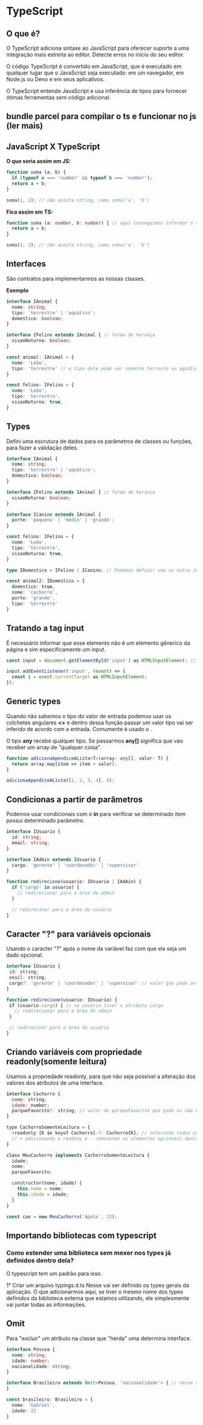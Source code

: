 # TypeScript

## O que é?
O TypeScript adiciona sintaxe ao JavaScript para oferecer suporte a uma integração mais estreita ao editor. Detecte erros no início do seu editor.

O código TypeScript é convertido em JavaScript, que é executado em qualquer lugar que o JavaScript seja executado: em um navegador, em Node.js ou Deno e em seus aplicativos.

O TypeScript entende JavaScript e usa inferência de tipos para fornecer ótimas ferramentas sem código adicional.


## bundle parcel para compilar o ts e funcionar no js (ler mais)

## JavaScript X TypeScript

**O que seria assim em JS:**
``` JavaScript
function soma (a, b) {
  if (typeof a === 'number' && typeof b === 'number');
  return a + b;
}

soma(1, 2); // não aceita string, como soma('a', 'b')
```

**Fica assim em TS:**
``` TypeScript
function soma (a: number, b: number) { // aqui conseguimos informar o tipo do parâmetro
  return a + b;
}

soma(1, 2); // não aceita string, como soma('a', 'b')
```

## Interfaces
São contratos para implementarmos as nossas classes.

**Exemplo**

``` TypeScript
interface IAnimal {
  nome: string;
  tipo: 'terrestre' | 'aquático';
  domestico: boolean;
}

interface IFelino extends IAnimal { // forma de herança
  visaoNoturna: boolean;
}

const animal: IAnimal = {
  nome: 'Leão',
  tipo: 'terrestre' // o tipo dele pode ser somente terreste ou aquático, de acordo com o que foi definido na Iterface Animal
}

const felino: IFelino = {
  nome: 'Leão',
  tipo: 'terrestre',
  visaoNoturna: true,
}
```

## Types
Defini uma escrutura de dados para os parâmetros de classes ou funções, para fazer a validação deles.

``` TypeScript
interface IAnimal {
  nome: string;
  tipo: 'terrestre' | 'aquático';
  domestico: boolean;
}

interface IFelino extends IAnimal { // forma de herança
  visaoNoturna: boolean;
}

interface ICanino extends IAnimal {
  porte: 'pequeno' | 'medio' | 'grande';
}

const felino: IFelino = {
  nome: 'Leão',
  tipo: 'terrestre',
  visaoNoturna: true,
}

type IDomestico = IFelino | ICanino; // Podemos definir uma ou outra interface, utilizando o types

const animal2: IDomestico = {
  domestico: true,
  nome: 'cachorro',
  porte: 'grande',
  tipo: 'terrestre'
}
```

## Tratando a tag input
É necessário informar que esse elemento não é um elemento gênerico da página e sim especificamente um input.

``` TypeScript
const input = document.getElementById('input') as HTMLInputElement; // informando ao typescript que esse elemento é do tipo input

input.addEventListener('input', (event) => {
  const i = event.currentTarget as HTMLInputElement;
});
```

## Generic types
Quando não sabemos o tipo do valor de entrada podemos usar os colchetes angulares **<>** e dentro dessa função passar um valor tipo vai ser inferido de acordo com a entrada. Comumente é usado o **<T>**.

O tipo **any** recebe qualquer tipo. Se passarmos **any[]** significa que vao receber um array de "qualquer coisa".

``` TypeScript
function adicionaApendiceALista<T>(array: any[], valor: T) {
  return array.map(item => item + valor);
}

adicionaApendiceALista([1, 2, 3, 4], 6);
```

## Condicionas a partir de parâmetros
Podemos usar condicionais com o **in** para verificar se determinado item possui determinado parâmetro.

``` TypeScript
interface IUsuario {
  id: string;
  email: string;
}

interface IAdmin extends IUsuario {
  cargo: 'gerente' | 'coordenador' | 'supervisor'
}

function redirecione(usuario: IUsuario | IAdmin) {
  if ('cargo' in usuario) {
    // redirecionar para a área de admin
  }

  // redirecinar para a área do usuário
}
```

## Caracter "?" para variáveis opcionais 
Usando o caracter "?" após o nome da variável faz com que ela seja um dado opcional.

 ``` JavaScript
interface IUsuario {
  id: string;
  email: string;
  cargo?: 'gerente' | 'coordenador' | 'supervisor' // valor que pode ou não está definido em IUsuário. Se estiver é um usuário admin
}

function redirecione(usuario: IUsuario) {
  if (usuario.cargo) { // se usuário tiver o atributo cargo
    // redirecionar para a área de admin
  }

  // redirecinar para a área do usuário
}
```

## Criando variáveis com propriedade readonly(somente leitura)
Usamos a propriedade readonly, para que não seja possível a alteração dos valores dos atributos de uma interface.

``` JavaScript
interface Cachorro {
  nome: string;
  idade: number;
  parqueFavorito?: string; // valor de parqueFavorito que pode ou não está definido, variável opcional.
}

type CachorroSomenteLeitura = {
  +readonly [K in keyof Cachorro]-?: Cachorro[K]; // interando todos os itens e informando que esses valores vão ser somente de leitura
  // + adicionando o readony e - removendo os elementos opcionais dentro dessa classe
}

class MeuCachorro implements CachorroSomenteLeitura {
  idade;
  nome;
  parqueFavorito;

  constructor(nome, idade) {
    this.nome = nome;
    this.idade = idade;
  }
}

const cao = new MeuCachorro('Apolo', 12);
```

## Importando bibliotecas com typescript

### Como estender uma biblioteca sem mexer nos types já definidos dentro dela?
O typescript tem um padrão para isso.

1° Criar um arquivo typings.d.ts
Nesse vai ser definido os types gerais da aplicação. O que adicionarmos aqui, se tiver o mesmo nome dos types definidos da biblioteca externa que estamos utilizando, ele simplesmente vai juntar todas as informações.

## Omit
Para "excluir" um atributo na classe que "herda" uma determina interface.

``` TypeScript
interface Pessoa {
  nome: string;
  idade: number;
  nacionalidade: string;
}

interface Brasileiro extends Omit<Pessoa, 'nacionalidade'> { // nesse caso a interface Brasileiro, recebe todos os atributos de Pessoa, exeto 'nacionalidade'
}

const brasileiro: Brasileiro = {
  nome: 'Gabriel',
  idade: 22
}
```